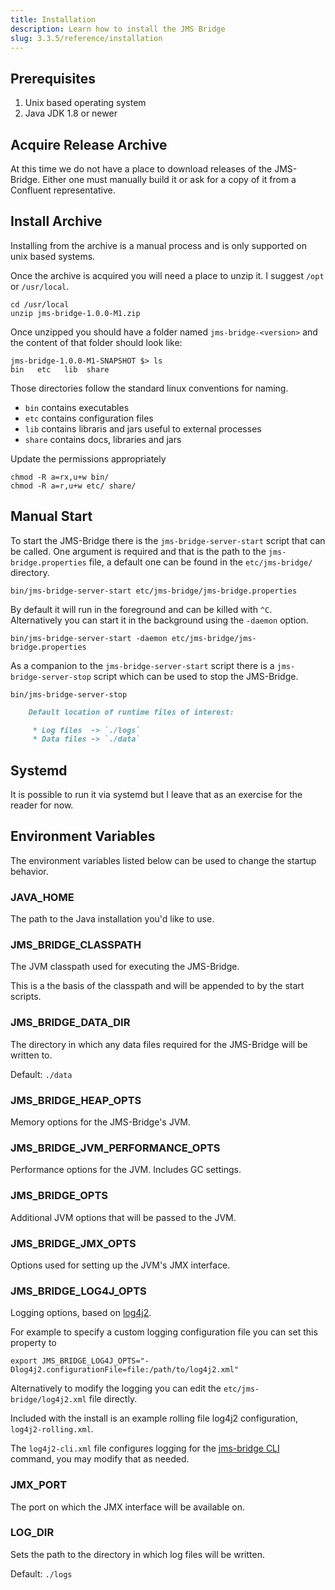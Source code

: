 ```yaml
---
title: Installation
description: Learn how to install the JMS Bridge
slug: 3.3.5/reference/installation
---
```


## Prerequisites

1. Unix based operating system
2. Java JDK 1.8 or newer

## Acquire Release Archive

At this time we do not have a place to download releases of the JMS-Bridge.
Either one must manually build it or ask for a copy of it from a Confluent representative.

## Install Archive

Installing from the archive is a manual process and is only supported on unix based systems.

Once the archive is acquired you will need a place to unzip it.
I suggest `/opt` or `/usr/local`.

```shell
cd /usr/local
unzip jms-bridge-1.0.0-M1.zip
```

Once unzipped you should have a folder named `jms-bridge-<version>` and the content of that folder should look like:

```shell
jms-bridge-1.0.0-M1-SNAPSHOT $> ls
bin   etc   lib  share
```

Those directories follow the standard linux conventions for naming.

* `bin` contains executables
* `etc` contains configuration files
* `lib` contains libraris and jars useful to external processes
* `share` contains docs, libraries and jars

Update the permissions appropriately

```shell
chmod -R a=rx,u+w bin/
chmod -R a=r,u+w etc/ share/
```

## Manual Start

To start the JMS-Bridge there is the `jms-bridge-server-start` script that can be called.
One argument is required and that is the path to the `jms-bridge.properties` file, a default one can be found in
the `etc/jms-bridge/` directory.

```shell
bin/jms-bridge-server-start etc/jms-bridge/jms-bridge.properties
```

By default it will run in the foreground and can be killed with `^C`.
Alternatively you can start it in the background using the `-daemon` option.

```shell
bin/jms-bridge-server-start -daemon etc/jms-bridge/jms-bridge.properties
```

As a companion to the `jms-bridge-server-start` script there is a `jms-bridge-server-stop` script which can be used to
stop the JMS-Bridge.

```shell
bin/jms-bridge-server-stop
```

```markdown
    Default location of runtime files of interest:

     * Log files  -> `./logs`
     * Data files -> `./data`
```

## Systemd

It is possible to run it via systemd but I leave that as an exercise for the reader for now.

## Environment Variables

The environment variables listed below can be used to change the startup behavior.

### JAVA\_HOME

The path to the Java installation you'd like to use.

### JMS\_BRIDGE\_CLASSPATH

The JVM classpath used for executing the JMS-Bridge.

This is a the basis of the classpath and will be appended to by the start scripts.

### JMS\_BRIDGE\_DATA\_DIR

The directory in which any data files required for the JMS-Bridge will be written to.

Default: `./data`

### JMS\_BRIDGE\_HEAP\_OPTS

Memory options for the JMS-Bridge's JVM.

### JMS\_BRIDGE\_JVM\_PERFORMANCE\_OPTS

Performance options for the JVM.
Includes GC settings.

### JMS\_BRIDGE\_OPTS

Additional JVM options that will be passed to the JVM.

### JMS\_BRIDGE\_JMX\_OPTS

Options used for setting up the JVM's JMX interface.

### JMS\_BRIDGE\_LOG4J\_OPTS

Logging options, based on [log4j2](https://logging.apache.org/log4j/2.x/manual).

For example to specify a custom logging configuration file you can set this property to

```shell
export JMS_BRIDGE_LOG4J_OPTS="-Dlog4j2.configurationFile=file:/path/to/log4j2.xml"
```

Alternatively to modify the logging you can edit the `etc/jms-bridge/log4j2.xml` file directly.

Included with the install is an example rolling file log4j2 configuration, `log4j2-rolling.xml`.

The `log4j2-cli.xml` file configures logging for the [jms-bridge CLI](cli) command, you may
modify that as needed.

### JMX\_PORT

The port on which the JMX interface will be available on.

### LOG\_DIR

Sets the path to the directory in which log files will be written.

Default: `./logs`
